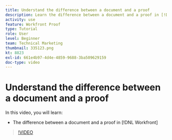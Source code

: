 ```yaml
---
title: Understand the difference between a document and a proof
description: Learn the difference between a document and a proof in [!DNL  Workfront].
activity: use
feature: Workfront Proof
type: Tutorial
role: User
level: Beginner
team: Technical Marketing
thumbnail: 335123.png
kt: 8823
exl-id: 661e4b97-4d4e-4859-9688-3ba509629159
doc-type: video
---
```

# Understand the difference between a document and a proof

In this video, you will learn:

* The difference between a document and a proof in [!DNL Workfront]

>[!VIDEO](https://video.tv.adobe.com/v/335123/?quality=12&learn=on)
